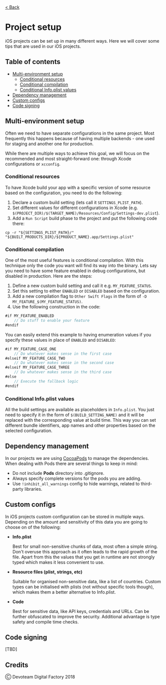 [< Back](../README.md)

# Project setup

iOS projects can be set up in many different ways. Here we will cover some tips that are used in our iOS projects.

## Table of contents

* [Multi-environment setup](#multi-envoronment-setup)
  * [Conditional resources](#conditional-resources)
  * [Conditional compilation](#conditional-compilation)
  * [Conditional Info.plist values](#conditional-infoplist-values)
* [Dependency management](#dependency-management)
* [Custom configs](#custom-configs)
* [Code signing](#code-signing)

## Multi-environment setup

Often we need to have separate configurations in the same project. Most frequently this happens because of having multiple backends - one used for staging and another one for production.

While there are multiple ways to achieve this goal, we will focus on the recommended and most straight-forward one: through Xcode configurations or `xcconfig`.

### Conditional resources

To have Xcode build your app with a specific version of some resource based on the configuration, you need to do the following:

1. Declare a custom build setting (lets call it `SETTINGS_PLIST_PATH`).
1. Set different values for different configurations in Xcode (e.g. `$(PROJECT_DIR)/$(TARGET_NAME)/Resources/Config/Settings-dev.plist`).
1. Add a `Run Script` build phase to the project and put the following code there:

`cp -r "${SETTINGS_PLIST_PATH}/" "${BUILT_PRODUCTS_DIR}/${PRODUCT_NAME}.app/Settings.plist"`

### Conditional compilation

One of the most useful features is conditional compilation. With this technique only the code you want will find its way into the binary. Lets say you need to have some feature enabled in debug configurations, but disabled in production. Here are the steps:

1. Define a new custom build setting and call it e.g. `MY_FEATURE_STATUS`.
1. Set this setting to either `ENABLED` or `DISABLED` based on the configuration.
1. Add a new compilation flag to `Other Swift Flags` in the form of `-D MY_FEATURE_$(MY_FEATURE_STATUS)`.
1. Use the following construction in the code:

```swift
#if MY_FEATURE_ENABLED
    // Do stuff to enable your feature
#endif
```

You can easily extend this example to having enumeration values if you specify these values in place of `ENABLED` and `DISABLED`:

```swift
#if MY_FEATURE_CASE_ONE
    // Do whatever makes sense in the first case
#elseif MY_FEATURE_CASE_TWO
    // Do whatever makes sense in the second case
#elseif MY_FEATURE_CASE_THREE
    // Do whatever makes sense in the third case
#else
    // Execute the fallback logic
#endif
```

### Conditional Info.plist values

All the build settings are available as placeholders in `Info.plist`. You just need to specify it in the form of `$(BUILD_SETTING_NAME)` and it will be replaced with the corresponding value at build time. This way you can set different bundle identifiers, app names and other properties based on the selected configuration.

## Dependency management

In our projects we are using [CocoaPods](http://cocoadocs.org) to manage the dependencies. When dealing with Pods there are several things to keep in mind:

* Do not include __Pods__ directory into .gitignore.
* Always specify complete versions for the pods you are adding.
* Use `!inhibit_all_warnings` config to hide warnings, related to third-party libraries.

## Custom configs

In iOS projects custom configuration can be stored in multiple ways. Depending on the amount and sensitivity of this data you are going to choose on of the following:

* __Info.plist__

  Best for small non-sensitive chunks of data, most often a simple string. Don't overuse this approach as it often leads to the rapid growth of the file. Apart from this the values that you get in runtime are not strongly typed which makes it less convenient to use.

* __Resource files (plist, strings, etc)__

  Suitable for organised non-sensitive data, like a list of countries. Custom types can be initialised with plists (not without specific tools though), which makes them a better alternative to Info.plist.

* __Code__

  Best for sensitive data, like API keys, credentials and URLs. Can be further obfuscated to improve the security. Additional advantage is type safety and compile time checks.

## Code signing

[TBD]

## Credits

Ⓒ Devoteam Digital Factory 2018
